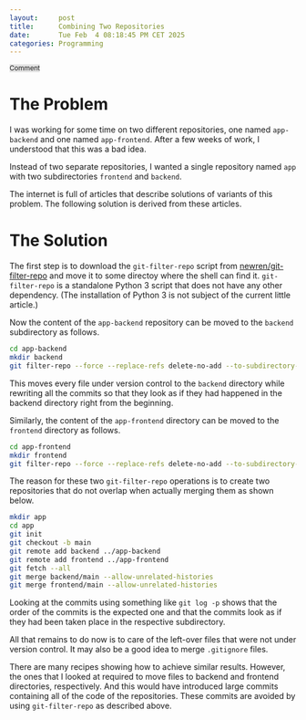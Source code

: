 ```yaml
---
layout:     post
title:      Combining Two Repositories
date:       Tue Feb  4 08:18:45 PM CET 2025
categories: Programming
---
```


<small style="background-color: #e4e4e4">Comment</small>

# The Problem

I was working for some time on two different repositories, one named
`app-backend` and one named `app-frontend`. After a few weeks of work,
I understood that this was a bad idea.

Instead of two separate repositories, I wanted a single repository
named `app` with two subdirectories `frontend` and `backend`.

The internet is full of articles that describe solutions of variants
of this problem. The following solution is derived from these
articles.

# The Solution

The first step is to download the `git-filter-repo` script from
[newren/git-filter-repo](https://github.com/newren/git-filter-repo/blob/main/)
and move it to some directoy where the shell can find
it. `git-filter-repo` is a standalone Python 3 script that does not
have any other dependency.  (The installation of Python 3 is not
subject of the current little article.)

Now the content of the `app-backend` repository can be moved to the
`backend` subdirectory as follows.

```bash
cd app-backend
mkdir backend
git filter-repo --force --replace-refs delete-no-add --to-subdirectory-filter backend/
```

This moves every file under version control to the `backend` directory
while rewriting all the commits so that they look as if they had
happened in the backend directory right from the beginning.

Similarly, the content of the `app-frontend` directory can be moved to
the `frontend` directory as follows.

```bash
cd app-frontend
mkdir frontend
git filter-repo --force --replace-refs delete-no-add --to-subdirectory-filter frontend/
```

The reason for these two `git-filter-repo` operations is to create two
repositories that do not overlap when actually merging them as shown
below.

```bash
mkdir app
cd app
git init
git checkout -b main
git remote add backend ../app-backend
git remote add frontend ../app-frontend
git fetch --all
git merge backend/main --allow-unrelated-histories
git merge frontend/main --allow-unrelated-histories
```

Looking at the commits using something like `git log -p` shows that
the order of the commits is the expected one and that the commits look
as if they had been taken place in the respective subdirectory.

All that remains to do now is to care of the left-over files that were
not under version control. It may also be a good idea to merge
`.gitignore` files.

There are many recipes showing how to achieve similar results.
However, the ones that I looked at required to move files to backend
and frontend directories, respectively. And this would have introduced
large commits containing all of the code of the repositories. These
commits are avoided by using `git-filter-repo` as described above.
